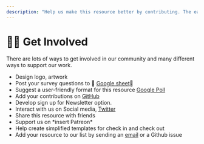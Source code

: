 ```yaml
---
description: "Help us make this resource better by contributing. The easiest way is to click on the button at the right \"Edit on Github\" on every page! \U0001F449 \U0001F449"
---
```


# 🙌🏽 Get Involved



There are lots of ways to get involved in our community and many different ways to support our work.

* Design logo, artwork
* Post your survey questions to 👏 [Google sheet](https://docs.google.com/spreadsheets/d/1S1Xcghi2Y7RqUCHcv6RTHtQogcSJVDb160SWDjnOcys/edit?usp=sharing)👏
* Suggest a user-friendly format for this resource [Google Poll](https://etherpad.wikimedia.org/p/Survey_2__Computational_Inclusion)
* Add your contributions on [GitHub](https://github.com/selgebali/OpenCider)
* Develop sign up for Newsletter option.
* Interact with us on Social media, [Twitter](https://twitter.com/OpenCIDER)
* Share this resource with friends
* Support us on \*insert Patreon\* 
* Help create simplified templates for check in and check out
* Add your resource to our list by sending an [email](mailto:selgebali@gmail.com) or a Github issue



